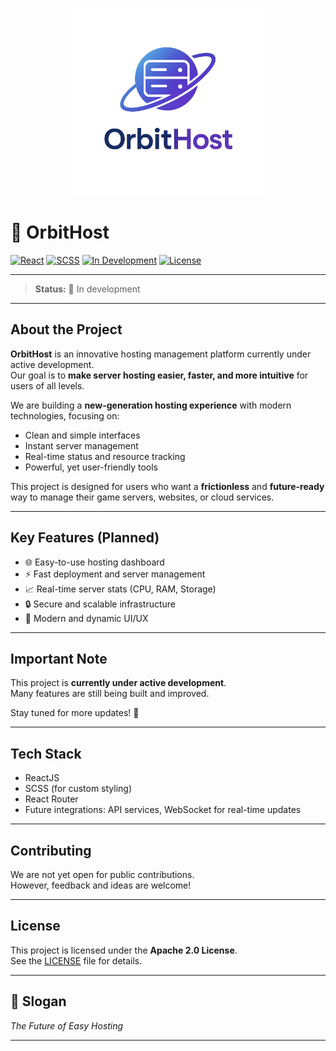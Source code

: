 <p align="center">
  <img src="./client/public/logo.png" alt="OrbitHost Logo" width="300"/>
</p>

# 🚀 OrbitHost

[![React](https://img.shields.io/badge/React-20232A?style=for-the-badge&logo=react&logoColor=61DAFB)](https://react.dev/)
[![SCSS](https://img.shields.io/badge/SCSS-CC6699?style=for-the-badge&logo=sass&logoColor=white)](https://sass-lang.com/)
[![In Development](https://img.shields.io/badge/status-in%20development-yellow?style=for-the-badge)](#)
[![License](https://img.shields.io/badge/license-Apache_2.0-blue?style=for-the-badge)](./LICENSE)

---

> **Status:** 🚧 In development

---

## About the Project

**OrbitHost** is an innovative hosting management platform currently under active development.  
Our goal is to **make server hosting easier, faster, and more intuitive** for users of all levels.

We are building a **new-generation hosting experience** with modern technologies, focusing on:
- Clean and simple interfaces
- Instant server management
- Real-time status and resource tracking
- Powerful, yet user-friendly tools

This project is designed for users who want a **frictionless** and **future-ready** way to manage their game servers, websites, or cloud services.

---

## Key Features (Planned)

- 🌐 Easy-to-use hosting dashboard
- ⚡ Fast deployment and server management
- 📈 Real-time server stats (CPU, RAM, Storage)
- 🔒 Secure and scalable infrastructure
- 🎨 Modern and dynamic UI/UX

---

## Important Note

This project is **currently under active development**.  
Many features are still being built and improved.

Stay tuned for more updates! 🚀

---

## Tech Stack

- ReactJS
- SCSS (for custom styling)
- React Router
- Future integrations: API services, WebSocket for real-time updates

---

## Contributing

We are not yet open for public contributions.  
However, feedback and ideas are welcome!

---

## License

This project is licensed under the **Apache 2.0 License**.  
See the [LICENSE](./LICENSE) file for details.

---

## 🚀 Slogan

_The Future of Easy Hosting_

---

